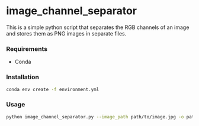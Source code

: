 # image_channel_separator

This is a simple python script that separates the RGB channels of an image and stores them as PNG images in separate files.

### Requirements
- Conda

### Installation
```bash
conda env create -f environment.yml
```

### Usage
```bash
python image_channel_separator.py --image_path path/to/image.jpg -o path/to/output_folder
```